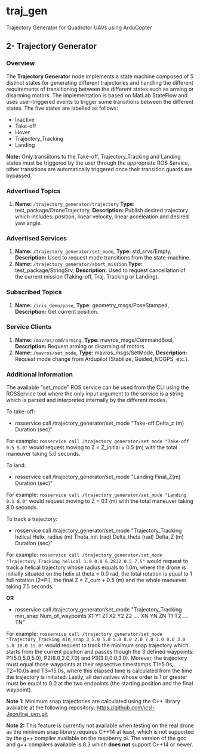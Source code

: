 # traj_gen
Trajectory Generator for Quadrotor UAVs using ArduCopter

## 2- Trajectory Generator

### Overview
The **Trajectory Generator** node implements a state machine composed of 5 distinct states for generating different trajectories and handling the different requirements of  transitioning between the different states such as arming or disarming motors. The implementation is based on MatLab StateFlow and uses user-triggered events to trigger some transitions between the different states. The five states are labelled as follows:

* Inactive
* Take-off
* Hover
* Trajectory_Tracking
* Landing

**Note:** Only transiitons to the Take-off, Trajectory_Tracking and Landing states must be triggered by the user through the appropriate ROS Service, other transitions are automatically triggered once their transition guards are bypassed.

### Advertised Topics
1. **Name:** `/trajectory_generator/trajectory` **Type:** test_package/DroneTrajectory, **Description:** Publish desired trajectory which includes: position, linear velocity, linear acceleation and desired yaw angle.

### Advertised Services
1. **Name:** `/trajectory_generator/set_mode`, **Type:** std_srvs/Empty, **Description:** Used to request mode transitions from the state-machine.
2. **Name:** `/trajectory_generator/abort_mission` **Type:** test_package/StringSrv, **Description:** Used to request cancellation of the current mission (Taking-off, Traj. Tracking or Landing).

### Subscribed Topics
1. **Name:** `/iris_demo/pose`, **Type:** geometry_msgs/PoseStamped, **Description:** Get current position.

### Service Clients
1. **Name:** `/mavros/cmd/arming`, **Type:** mavros_msgs/CommandBool, **Description:** Request arming or disarming of motors.
2. **Name:** `/mavros/set_mode`, **Type:** mavros_msgs/SetMode, **Description:** Request mode change from Ardupilot (Stabilize, Guided_NOGPS, etc.).

### Additional Information

The available "set_mode" ROS service can be used from the CLI using the ROSService tool where the only input argument to the service is a string which is parsed and interpreted internally by the different modes. 

To take-off:

* rosservice call /trajectory_generator/set_mode "Take-off Delta_z (m) Duration (sec)"

For example: `rosservice call /trajectory_generator/set_mode "Take-off 0.5 5.0"` would request moving to Z = Z_initial + 0.5 (m) with the total maneuver taking 5.0 seconds.

To land:

* rosservice call /trajectory_generator/set_mode "Landing Final_Z(m) Duration (sec)"

For example: `rosservice call /trajectory_generator/set_mode "Landing 0.1 8.0"` would request moving to Z = 0.1 (m) with the total maneuver taking 8.0 seconds.

To track a trajectory:

* rosservice call /trajectory_generator/set_mode "Trajectory_Tracking helical Helix_radius (m) Theta_init (rad) Delta_theta (rad) Delta_Z (m) Duration (sec)"

For example: `rosservice call /trajectory_generator/set_mode "Trajectory_Tracking helical 1.0 0.0 6.2832 0.5 7.5"` would request to track a helical trajectory whose radius equals to 1.0m, where the drone is initially situated on the helix at theta = 0.0 rad, the total rotation is equal to 1 full rotation (2*Pi), the final Z = Z_curr + 0.5 (m) and the whole manuever taking 7.5 seconds.

**OR**

* rosservice call /trajectory_generator/set_mode "Trajectory_Tracking min_snap Num_of_waypoints X1 Y1 Z1 X2 Y2 Z2 .... XN YN ZN T1 T2 .... TN"

For example: `rosservice call /trajectory_generator/set_mode "Trajectory_Tracking min_snap 3 5.0 5.0 5.0 8.0 2.0 7.0 3.0 0.0 3.0 5.0 10.0 15.0"` would request to track the minimum snap trajectory which starts from the current position and passes though the 3 defined waypoints: P1(5.0,5.0,5.0), P2(8.0,2.0,7.0) and P3(3.0,0.0,3.0). Morever, the trajectory must equal those waypoints at their repsective timestamps T1=5.0s, T2=10.0s and T3=15.0s, where this elapsed time is calculated from the time the trajectory is initiated. Lastly, all derivatives whose order is 1 or greater must be equal to 0.0 at the two endpoints (the starting position and the final waypoint).

**Note 1:** Minimum snap trajectories are calculated using the C++ library available at the following repository: https://github.com/icsl-Jeon/traj_gen.git

**Note 2:** This feature is currently not available when testing on the real drone as the minimum snap library requires C++14 at least, which is not supported by the g++ compiler available on the raspberry pi. The version of the gcc and g++ compilers available is 8.3 which **does not** support C++14 or newer.
